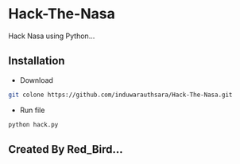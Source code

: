 # Hack-The-Nasa
Hack Nasa using Python...

## Installation
- Download
```bash
git colone https://github.com/induwarauthsara/Hack-The-Nasa.git
```
- Run file
```bash
python hack.py

```


## Created By Red_Bird... 
